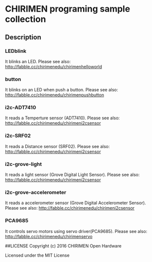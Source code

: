 # CHIRIMEN programing sample collection


## Description
 
### LEDblink

It blinks an LED.
Please see also: http://fabble.cc/chirimenedu/chirimenhelloworld

### button

It blinks on an LED when push a button.
Please see also: http://fabble.cc/chirimenedu/chirimenpushbutton

### i2c-ADT7410

It reads a Temperture sensor (ADT7410).
Please see also: http://fabble.cc/chirimenedu/chirimeni2csensor

### i2c-SRF02

It reads a Distance sensor (SRF02).
Please see also: http://fabble.cc/chirimenedu/chirimeni2csensor

### i2c-grove-light

It reads a light sensor (Grove Digital Light Sensor).
Please see also: http://fabble.cc/chirimenedu/chirimeni2csensor

### i2c-grove-accelerometer

It reads a accelerometer sensor (Grove Digital Accelerometer Sensor).
Please see also: http://fabble.cc/chirimenedu/chirimeni2csensor

### PCA9685

It controls servo motors using servo driver(PCA9685).
Please see also: http://fabble.cc/chirimenedu/chirimenservo

##LICENSE
Copyright (c) 2016 CHIRIMEN Open Hardware

Licensed under the MIT License
